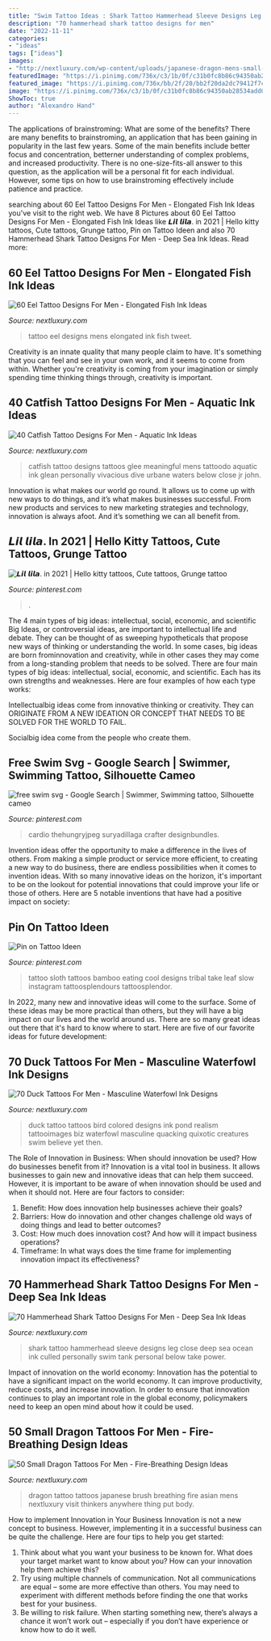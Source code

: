 ```yaml
---
title: "Swim Tattoo Ideas : Shark Tattoo Hammerhead Sleeve Designs Leg Close Deep Sea Ocean Ink Culled Personally Swim Tank Personal Below Take Power"
description: "70 hammerhead shark tattoo designs for men"
date: "2022-11-11"
categories:
- "ideas"
tags: ["ideas"]
images:
- "http://nextluxury.com/wp-content/uploads/japanese-dragon-mens-small-paint-brush-stroke-sleeve-tattoo.jpg"
featuredImage: "https://i.pinimg.com/736x/c3/1b/0f/c31b0fc8b86c94350ab28534add0244b.jpg"
featured_image: "https://i.pinimg.com/736x/bb/2f/20/bb2f20da2dc79412f7c8552e3b8a6c4f.jpg"
image: "https://i.pinimg.com/736x/c3/1b/0f/c31b0fc8b86c94350ab28534add0244b.jpg"
ShowToc: true
author: "Alexandro Hand"
---
```



The applications of brainstroming: What are some of the benefits?
There are many benefits to brainstroming, an application that has been gaining in popularity in the last few years. Some of the main benefits include better focus and concentration, betterner understanding of complex problems, and increased productivity. There is no one-size-fits-all answer to this question, as the application will be a personal fit for each individual. However, some tips on how to use brainstroming effectively include patience and practice.

	

		
searching about 60 Eel Tattoo Designs For Men - Elongated Fish Ink Ideas you've visit to the right web. We have 8 Pictures about 60 Eel Tattoo Designs For Men - Elongated Fish Ink Ideas like 𝙇𝙞𝙡 𝙡𝙞𝙡𝙖. in 2021 | Hello kitty tattoos, Cute tattoos, Grunge tattoo, Pin on Tattoo Ideen and also 70 Hammerhead Shark Tattoo Designs For Men - Deep Sea Ink Ideas. Read more:
		
    
## 60 Eel Tattoo Designs For Men - Elongated Fish Ink Ideas

<img loading=lazy src="http://nextluxury.com/wp-content/uploads/leg-mens-eel-tattoo-ideas.jpg" onerror="this.onerror=null;this.src='https://tse4.mm.bing.net/th?id=OIP.WH-m6-ZqMMBVXveHadCgyAHaHa&amp;pid=15.1';" alt="60 Eel Tattoo Designs For Men - Elongated Fish Ink Ideas">

_Source: nextluxury.com_

>tattoo eel designs mens elongated ink fish tweet. 

	

Creativity is an innate quality that many people claim to have. It's something that you can feel and see in your own work, and it seems to come from within. Whether you're creativity is coming from your imagination or simply spending time thinking things through, creativity is important.

    
## 40 Catfish Tattoo Designs For Men - Aquatic Ink Ideas

<img loading=lazy src="http://nextluxury.com/wp-content/uploads/leg-mens-catfish-tattoo-ideas.jpg" onerror="this.onerror=null;this.src='https://tse2.mm.bing.net/th?id=OIP.CtT5sMrTrz6BOUPfIvDMeAHaHa&amp;pid=15.1';" alt="40 Catfish Tattoo Designs For Men - Aquatic Ink Ideas">

_Source: nextluxury.com_

>catfish tattoo designs tattoos glee meaningful mens tattoodo aquatic ink glean personally vivacious dive urbane waters below close jr john. 

	

Innovation is what makes our world go round. It allows us to come up with new ways to do things, and it’s what makes businesses successful. From new products and services to new marketing strategies and technology, innovation is always afoot. And it’s something we can all benefit from.

    
## 𝙇𝙞𝙡 𝙡𝙞𝙡𝙖. In 2021 | Hello Kitty Tattoos, Cute Tattoos, Grunge Tattoo

<img loading=lazy src="https://i.pinimg.com/736x/c3/1b/0f/c31b0fc8b86c94350ab28534add0244b.jpg" onerror="this.onerror=null;this.src='https://tse4.mm.bing.net/th?id=OIP.LwCBIhQjQ_u05XHMIVOyRQHaHW&amp;pid=15.1';" alt="𝙇𝙞𝙡 𝙡𝙞𝙡𝙖. in 2021 | Hello kitty tattoos, Cute tattoos, Grunge tattoo">

_Source: pinterest.com_

>. 

	

The 4 main types of big ideas: intellectual, social, economic, and scientific
Big Ideas, or controversial ideas, are important to intellectual life and debate. They can be thought of as sweeping hypotheticals that propose new ways of thinking or understanding the world. In some cases, big ideas are born frominnovation and creativity, while in other cases they may come from a long-standing problem that needs to be solved.
There are four main types of big ideas: intellectual, social, economic, and scientific. Each has its own strengths and weaknesses. Here are four examples of how each type works:

 Intellectualbig ideas come from innovative thinking or creativity. They can ORIGINATE FROM A NEW IDEATION OR CONCEPT THAT NEEDS TO BE SOLVED FOR THE WORLD TO FAIL. 

Socialbig idea come from the people who create them.

    
## Free Swim Svg - Google Search | Swimmer, Swimming Tattoo, Silhouette Cameo

<img loading=lazy src="https://i.pinimg.com/736x/a6/0e/62/a60e6217305bfd3c0b86ef7c08383d55.jpg" onerror="this.onerror=null;this.src='https://tse1.mm.bing.net/th?id=OIP.FfCYDn1szw-CN9PHlBab8gHaE8&amp;pid=15.1';" alt="free swim svg - Google Search | Swimmer, Swimming tattoo, Silhouette cameo">

_Source: pinterest.com_

>cardio thehungryjpeg suryadillaga crafter designbundles. 

	

Invention ideas offer the opportunity to make a difference in the lives of others. From making a simple product or service more efficient, to creating a new way to do business, there are endless possibilities when it comes to invention ideas. With so many innovative ideas on the horizon, it's important to be on the lookout for potential innovations that could improve your life or those of others. Here are 5 notable inventions that have had a positive impact on society: 
    
## Pin On Tattoo Ideen

<img loading=lazy src="https://i.pinimg.com/736x/bb/2f/20/bb2f20da2dc79412f7c8552e3b8a6c4f.jpg" onerror="this.onerror=null;this.src='https://tse2.mm.bing.net/th?id=OIP.dHi_KNUr0XsqDfSc90EW7QHaJQ&amp;pid=15.1';" alt="Pin on Tattoo Ideen">

_Source: pinterest.com_

>tattoo sloth tattoos bamboo eating cool designs tribal take leaf slow instagram tattoosplendours tattoosplendor. 

	

In 2022, many new and innovative ideas will come to the surface. Some of these ideas may be more practical than others, but they will have a big impact on our lives and the world around us. There are so many great ideas out there that it's hard to know where to start. Here are five of our favorite ideas for future development:

    
## 70 Duck Tattoos For Men - Masculine Waterfowl Ink Designs

<img loading=lazy src="http://nextluxury.com/wp-content/uploads/colorful-artistic-duck-on-pond-tattoo-on-guy.jpg" onerror="this.onerror=null;this.src='https://tse4.mm.bing.net/th?id=OIP.IKhspT8m8x_DyFnIIG14NgHaHa&amp;pid=15.1';" alt="70 Duck Tattoos For Men - Masculine Waterfowl Ink Designs">

_Source: nextluxury.com_

>duck tattoo tattoos bird colored designs ink pond realism tattooimages biz waterfowl masculine quacking quixotic creatures swim believe yet then. 

	

The Role of Innovation in Business: When should innovation be used? How do businesses benefit from it?
Innovation is a vital tool in business. It allows businesses to gain new and innovative ideas that can help them succeed. However, it is important to be aware of when innovation should be used and when it should not. Here are four factors to consider:
1. Benefit: How does innovation help businesses achieve their goals?
2. Barriers: How do innovation and other changes challenge old ways of doing things and lead to better outcomes?
3. Cost: How much does innovation cost? And how will it impact business operations? 
4. Timeframe: In what ways does the time frame for implementing innovation impact its effectiveness?

    
## 70 Hammerhead Shark Tattoo Designs For Men - Deep Sea Ink Ideas

<img loading=lazy src="http://nextluxury.com/wp-content/uploads/guy-with-incredible-hammerhead-shark-leg-sleeve-tattoo-design.jpg" onerror="this.onerror=null;this.src='https://tse2.mm.bing.net/th?id=OIP.LzT5lw5yYh0bG0ti6uXUMAHaG9&amp;pid=15.1';" alt="70 Hammerhead Shark Tattoo Designs For Men - Deep Sea Ink Ideas">

_Source: nextluxury.com_

>shark tattoo hammerhead sleeve designs leg close deep sea ocean ink culled personally swim tank personal below take power. 

	

Impact of innovation on the world economy:
Innovation has the potential to have a significant impact on the world economy. It can improve productivity, reduce costs, and increase innovation. In order to ensure that innovation continues to play an important role in the global economy, policymakers need to keep an open mind about how it could be used.

    
## 50 Small Dragon Tattoos For Men - Fire-Breathing Design Ideas

<img loading=lazy src="http://nextluxury.com/wp-content/uploads/japanese-dragon-mens-small-paint-brush-stroke-sleeve-tattoo.jpg" onerror="this.onerror=null;this.src='https://tse4.mm.bing.net/th?id=OIP.uOrrq0x2VjRoHu9s03nwHQHaHa&amp;pid=15.1';" alt="50 Small Dragon Tattoos For Men - Fire-Breathing Design Ideas">

_Source: nextluxury.com_

>dragon tattoo tattoos japanese brush breathing fire asian mens nextluxury visit thinkers anywhere thing put body. 

	

How to implement Innovation in Your Business
Innovation is not a new concept to business. However, implementing it in a successful business can be quite the challenge. Here are four tips to help you get started: 
1. Think about what you want your business to be known for. What does your target market want to know about you? How can your innovation help them achieve this? 
2. Try using multiple channels of communication. Not all communications are equal – some are more effective than others. You may need to experiment with different methods before finding the one that works best for your business. 
3. Be willing to risk failure. When starting something new, there’s always a chance it won’t work out – especially if you don’t have experience or know how to do it well.

